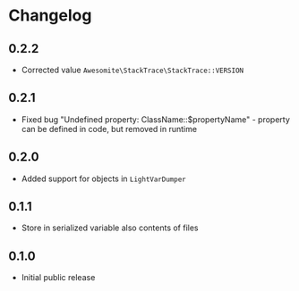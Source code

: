 # Changelog

## 0.2.2

* Corrected value `Awesomite\StackTrace\StackTrace::VERSION`

## 0.2.1

* Fixed bug "Undefined property: ClassName::$propertyName" - property can be defined in code, but removed in runtime

## 0.2.0

* Added support for objects in `LightVarDumper`

## 0.1.1

* Store in serialized variable also contents of files

## 0.1.0

* Initial public release